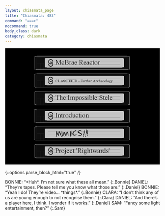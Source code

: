 ```yaml
---
layout: chiasmata_page
title: "Chiasmata: 483"
command: "===>"
nocommand: true
body_class: dark
category: chiasmata
---
```


![483](/chiasmata/images/narrative/481.png)

{::options parse_block_html="true" /}
<div class="dialogue">
BONNIE: “*Huh*. I’m not sure what these all mean.”
{:.Bonnie}
DANIEL: “They’re tapes. Please tell me you know what those are.”
{:.Daniel}
BONNIE: “Yeah I do! They’re video... *things*.”
{:.Bonnie}
CLARA: “I don’t think any of us are young enough to not recognise them.”
{:.Clara}
DANIEL: “And there’s a player here, I think. I wonder if it works.”
{:.Daniel}
SAM: “Fancy some light entertainment, then?”
{:.Sam}
</div>
